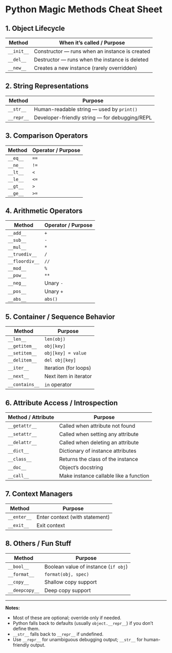 # Python Magic Methods Cheat Sheet

## 1. Object Lifecycle
| Method     | When it’s called / Purpose                          |
|------------|----------------------------------------------------|
| `__init__` | Constructor — runs when an instance is created    |
| `__del__`  | Destructor — runs when the instance is deleted    |
| `__new__`  | Creates a new instance (rarely overridden)        |

## 2. String Representations
| Method     | Purpose                                           |
|------------|-------------------------------------------------|
| `__str__`  | Human-readable string — used by `print()`       |
| `__repr__` | Developer-friendly string — for debugging/REPL |

## 3. Comparison Operators
| Method   | Operator / Purpose |
| -------- | ------------------ |
| `__eq__` | `==`               |
| `__ne__` | `!=`               |
| `__lt__` | `<`                |
| `__le__` | `<=`               |
| `__gt__` | `>`                |
| `__ge__` | `>=`               |

## 4. Arithmetic Operators
| Method     | Operator / Purpose                     |
|------------|---------------------------------------|
| `__add__`  | `+`                                   |
| `__sub__`  | `-`                                   |
| `__mul__`  | `*`                                   |
| `__truediv__` | `/`                                |
| `__floordiv__` | `//`                               |
| `__mod__`  | `%`                                   |
| `__pow__`  | `**`                                  |
| `__neg__`  | Unary `-`                             |
| `__pos__`  | Unary `+`                             |
| `__abs__`  | `abs()`                               |

## 5. Container / Sequence Behavior
| Method         | Purpose                             |
|----------------|-------------------------------------|
| `__len__`      | `len(obj)`                          |
| `__getitem__`  | `obj[key]`                           |
| `__setitem__`  | `obj[key] = value`                   |
| `__delitem__`  | `del obj[key]`                       |
| `__iter__`     | Iteration (for loops)                |
| `__next__`     | Next item in iterator                 |
| `__contains__` | `in` operator                         |

## 6. Attribute Access / Introspection
| Method / Attribute | Purpose                                  |
|-------------------|------------------------------------------|
| `__getattr__`     | Called when attribute not found          |
| `__setattr__`     | Called when setting any attribute        |
| `__delattr__`     | Called when deleting an attribute        |
| `__dict__`        | Dictionary of instance attributes        |
| `__class__`       | Returns the class of the instance       |
| `__doc__`         | Object’s docstring                        |
| `__call__`        | Make instance callable like a function   |

## 7. Context Managers
| Method     | Purpose                                |
|------------|----------------------------------------|
| `__enter__` | Enter context (with statement)         |
| `__exit__`  | Exit context                            |

## 8. Others / Fun Stuff
| Method         | Purpose                                  |
|----------------|------------------------------------------|
| `__bool__`     | Boolean value of instance (`if obj`)    |
| `__format__`   | `format(obj, spec)`                      |
| `__copy__`     | Shallow copy support                      |
| `__deepcopy__` | Deep copy support                         |

---

**Notes:**
- Most of these are optional; override only if needed.  
- Python falls back to defaults (usually `object.__repr__`) if you don’t define them.  
- `__str__` falls back to `__repr__` if undefined.  
- Use `__repr__` for unambiguous debugging output; `__str__` for human-friendly output.  
